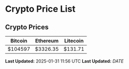 # Crypto Price List

## Crypto Prices
| Bitcoin | Ethereum | Litecoin |
| ------- | -------- | -------- |
| $104597 | $3326.35 | $131.71 |
**Last Updated:** 2025-01-31 11:56 UTC
**Last Updated:** $DATE$
